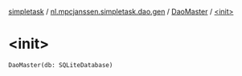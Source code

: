 [simpletask](../../index.md) / [nl.mpcjanssen.simpletask.dao.gen](../index.md) / [DaoMaster](index.md) / [&lt;init&gt;](.)

# &lt;init&gt;

`DaoMaster(db: SQLiteDatabase)`
